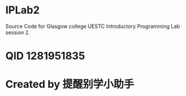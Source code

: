 # IPLab2
Source Code for Glasgow college UESTC Introductory Programming Lab session 2.

# QID 1281951835
# Created by 提醒别学小助手
